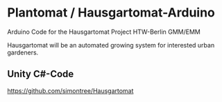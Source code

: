 # Plantomat / Hausgartomat-Arduino
Arduino Code for the Hausgartomat Project HTW-Berlin GMM/EMM

Hausgartomat will be an automated growing system for interested urban gardeners.

## Unity C#-Code
https://github.com/simontree/Hausgartomat
